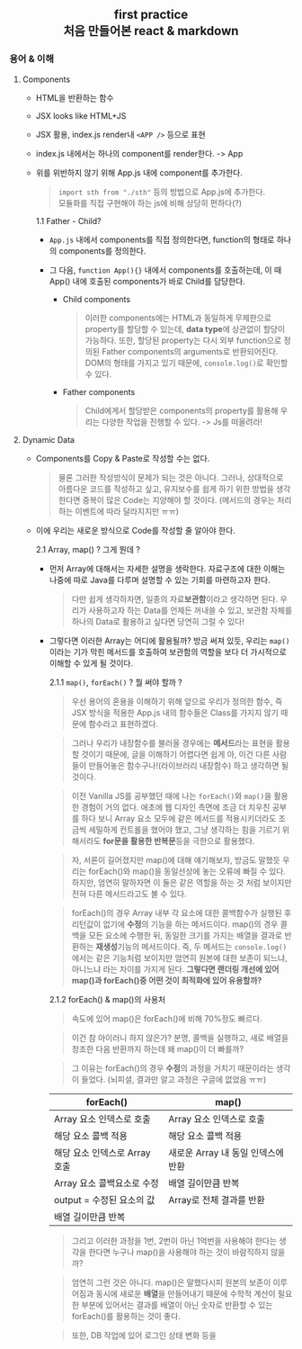 <h2 align="center">first practice </br>
처음 만들어본 react & markdown</h2>
  
### 용어 & 이해

1. Components

   - HTML을 반환하는 함수
   - JSX looks like HTML+JS
   - JSX 활용, index.js render내 `<APP />` 등으로 표현
   - index.js 내에서는 하나의 component를 render한다. -> App
   - 위를 위반하지 않기 위해 App.js 내에 component를 추가한다.

     > `import sth from "./sth"` 등의 방법으로 App.js에 추가한다.</br>모듈화를 직접 구현해야 하는 js에 비해 상당히 편하다(?)

     1.1 Father - Child?

     - `App.js` 내에서 components를 직접 정의한다면,
       function의 형태로 하나의 components를 정의한다.
     - 그 다음, `function App(){}` 내에서 components를 호출하는데,
       이 때 App() 내에 호출된 components가 바로 Child를 담당한다.

       - Child components

         > 이러한 components에는 HTML과 동일하게 무제한으로 property를 할당할 수 있는데, **data type**에 상관없이 할당이 가능하다.
         > 또한, 할당된 property는 다시 외부 function으로 정의된 Father components의 arguments로 반환되어진다.
         > DOM의 형태를 가지고 있기 때문에, `console.log()`로 확인할 수 있다.

       - Father components

         > Child에게서 할당받은 components의 property를 활용해 우리는 다양한 작업을 진행할 수 있다. -> Js를 떠올려라!

2. Dynamic Data

   - Components를 Copy & Paste로 작성할 수는 없다.
     > 물론 그러한 작성방식이 문제가 되는 것은 아니다. 그러나, 상대적으로 아름다운 코드를 작성하고 싶고, 유지보수를 쉽게 하기 위한 방법을 생각한다면 중복이 많은 Code는 지양해야 할 것이다. (메서드의 경우는 처리하는 이벤트에 따라 달라지지만 ㅠㅠ)
   - 이에 우리는 새로운 방식으로 Code를 작성할 줄 알아야 한다.

     2.1 Array, map() ? 그게 뭔데 ?

     - 먼저 Array에 대해서는 자세한 설명을 생락한다. 자료구조에 대한 이해는 나중에 따로 Java를 다루며 설명할 수 있는 기회를 마련하고자 한다.

       > 다만 쉽게 생각하자면, 일종의 자료**보관함**이라고 생각하면 된다. 우리가 사용하고자 하는 Data를 언제든 꺼내쓸 수 있고, 보관함 자체를 하나의 Data로 활용하고 싶다면 당연히 그럴 수 있다!

     - 그렇다면 이러한 Array는 어디에 활용될까? 방금 써져 있듯, 우리는 `map()`이라는 기가 막힌 메서드를 호출하여 보관함의 역할을 보다 더 가시적으로 이해할 수 있게 될 것이다.

       2.1.1 `map()`, `forEach()` ? 뭘 써야 할까 ?

       > 우선 용어의 혼용을 이해하기 위해 앞으로 우리가 정의한 함수, 즉 JSX 방식을 적용한 App.js 내의 함수들은 Class를 가지지 않기 때문에 함수라고 표현하겠다.

       > 그러나 우리가 내장함수를 불러올 경우에는 **메서드**라는 표현을 활용할 것이기 때문에, 글을 이해하기 어렵다면 쉽게 아, 이건 다른 사람들이 만들어놓은 함수구나!(라이브러리 내장함수) 하고 생각하면 될 것이다.

       > 이전 Vanilla JS를 공부했던 때에 나는 `forEach()`와 `map()`을 활용한 경험이 거의 없다. 애초에 웹 디자인 측면에 조금 더 치우친 공부를 하다 보니 Array 요소 모두에 같은 메서드를 적용시키더라도 조금씩 세밀하게 컨트롤을 했어야 했고, 그냥 생각하는 힘을 기르기 위해서라도 **for문을 활용한 반복문**등을 극한으로 활용했다.

       > 자, 서론이 길어졌지만 map()에 대해 얘기해보자, 방금도 말했듯 우리는 forEach()와 map()을 동일선상에 놓는 오류에 빠질 수 있다. 하지만, 엄연히 말하자면 이 둘은 같은 역할을 하는 것 처럼 보이지만 전혀 다른 메서드라고도 볼 수 있다.

       > forEach()의 경우 Array 내부 각 요소에 대한 콜백함수가 실행된 후 리턴값이 없기에 **수정**의 기능을 하는 메서드이다.
       > map()의 경우 콜백을 모든 요소에 수행한 뒤, 동일한 크기를 가지는 배열을 결과로 반환하는 **재생성**기능의 메서드이다.
       > 즉, 두 메서드는 `console.log()`에서는 같은 기능처럼 보이지만 엄연히 원본에 대한 보존이 되느냐, 아니느냐 라는 차이를 가지게 된다.
       > **그렇다면 랜더링 개선에 있어 map()과 forEach()중 어떤 것이 최적화에 있어 유용할까?**

       2.1.2 forEach() & map()의 사용처

       > 속도에 있어 map()은 forEach()에 비해 70%정도 빠르다.

       > 이건 참 아이러니 하지 않은가? 분명, 콜백을 실행하고, 새로 배열을 창조한 다음 반환까지 하는데 왜 map()이 더 빠를까?

       > 그 이유는 forEach()의 경우 **수정**의 과정을 거치기 때문이라는 생각이 들었다. (뇌피셜, 결과만 알고 과정은 구글에 없었음 ㅠㅠ)

       | forEach()                     | map()                              |
       | ----------------------------- | ---------------------------------- |
       | Array 요소 인덱스로 호출      | Array 요소 인덱스로 호출           |
       | 해당 요소 콜백 적용           | 해당 요소 콜백 적용                |
       | 해당 요소 인덱스로 Array 호출 | 새로운 Array 내 동일 인덱스에 반환 |
       | Array 요소 콜백요소로 수정    | 배열 길이만큼 반복                 |
       | output = 수정된 요소의 값     | Array로 전체 결과를 반환           |
       | 배열 길이만큼 반복            |                                    |

       > 그리고 이러한 과정을 1번, 2번이 아닌 1억번을 사용해야 한다는 생각을 한다면 누구나 map()을 사용해야 하는 것이 바람직하지 않을까?

       > 엄연히 그런 것은 아니다. map()은 말했다시피 원본의 보존이 이루어짐과 동시에 새로운 **배열**을 만들어내기 때문에 수학적 계산이 필요한 부분에 있어서는 결과를 배열이 아닌 숫자로 반환할 수 있는 forEach()를 활용하는 것이 좋다.

       > 또한, DB 작업에 있어 로그인 상태 변화 등을
